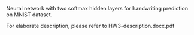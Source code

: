 Neural network with two softmax hidden layers for handwriting prediction on MNIST dataset.

For elaborate description, please refer to HW3-description.docx.pdf
